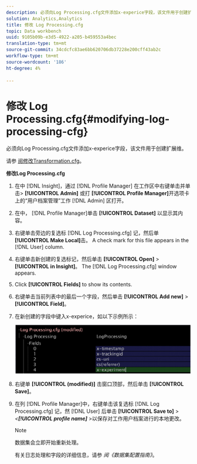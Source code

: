 ```yaml
---
description: 必须向Log Processing.cfg文件添加x-experice字段，该文件用于创建扩展维。
solution: Analytics,Analytics
title: 修改 Log Processing.cfg
topic: Data workbench
uuid: 9105b09b-e3d5-4922-a205-b459553a4bec
translation-type: tm+mt
source-git-commit: 34cdcfc83ae6bb620706db37228e200cff43ab2c
workflow-type: tm+mt
source-wordcount: '186'
ht-degree: 4%

---
```



# 修改 Log Processing.cfg{#modifying-log-processing-cfg}

必须向Log Processing.cfg文件添加x-experice字段，该文件用于创建扩展维。

请参 [阅修改Transformation.cfg](../../../home/c-undst-ctrld-exp/c-vw-rslts/t-mod-trfmtn.md#task-d61b02853a82492c9a76e3c5fe8a3fb6)。

**修改Log Processing.cfg**

1. 在中 [!DNL Insight]，通过 [!DNL Profile Manager] 在工作区中右键单击并单击> **[!UICONTROL Admin]** 或打 **[!UICONTROL Profile Manager]**&#x200B;开选项卡上的“用户档案管理”工作 [!DNL Admin] 区打开。
1. 在中， [!DNL Profile Manager]单击 **[!UICONTROL Dataset]** 以显示其内容。
1. 右键单击旁边的复选标 [!DNL Log Processing.cfg] 记，然后单 **[!UICONTROL Make Local]**&#x200B;击。 A check mark for this file appears in the [!DNL User] column.
1. 右键单击新创建的复选标记，然后单击 **[!UICONTROL Open]** > **[!UICONTROL in Insight]**。 The [!DNL Log Processing.cfg] window appears.
1. Click **[!UICONTROL Fields]** to show its contents.
1. 右键单击当前列表中的最后一个字段，然后单击 **[!UICONTROL Add new]** > **[!UICONTROL Field]**。
1. 在新创建的字段中键入x-experice，如以下示例所示：

   ![步骤信息](assets/logprocessing.png)

1. 右键单 **[!UICONTROL (modified)]** 击窗口顶部，然后单击 **[!UICONTROL Save]**。
1. 在列 [!DNL Profile Manager]中，右键单击该复选标 [!DNL Log Processing.cfg] 记，然 [!DNL User] 后单击 **[!UICONTROL Save to]** > *&lt;**[!UICONTROL profile name]*** >以保存对工作用户档案进行的本地更改。

   >[!NOTE]
   >
   >数据集会立即开始重新处理。

   有关日志处理和字段的详细信息，请参 *阅《数据集配置指南》*。

